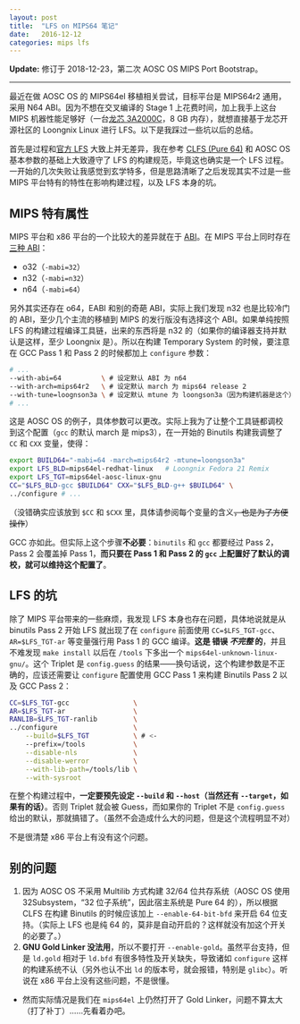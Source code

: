 ```yaml
---
layout: post
title:  "LFS on MIPS64 笔记"
date:   2016-12-12
categories: mips lfs
---
```


**Update:** 修订于 2018-12-23，第二次 AOSC OS MIPS Port Bootstrap。

---

最近在做 AOSC OS 的 MIPS64el 移植相关尝试，目标平台是 MIPS64r2 通用，采用 N64 ABI。因为不想在交叉编译的 Stage 1 上花费时间，加上我手上这台 MIPS 机器性能足够好（一台[龙芯 3A2000C](http://loongson.cn/product/cpu/3/Loongson3A2000.html)，8 GB 内存），就想直接基于龙芯开源社区的 Loongnix Linux 进行 LFS。以下是我踩过一些坑以后的总结。

首先是过程和[官方 LFS](http://www.linuxfromscratch.org/lfs/view/stable-systemd/index.html) 大致上并无差异，我在参考 [CLFS (Pure 64)](http://www.clfs.org/view/CLFS-3.0.0-SYSTEMD/mips64-64/index.html) 和 AOSC OS 基本参数的基础上大致遵守了 LFS 的构建规范，毕竟这也确实是一个 LFS 过程。一开始的几次失败让我感觉到玄学特多，但是思路清晰了之后发现其实不过是一些 MIPS 平台特有的特性在影响构建过程，以及 LFS 本身的坑。

## MIPS 特有属性

MIPS 平台和 x86 平台的一个比较大的差异就在于 [ABI](https://en.wikipedia.org/wiki/Application_binary_interface)。在 MIPS 平台上同时存在[三种 ABI](https://www.linux-mips.org/wiki/WhatsWrongWithO32N32N64)：

- o32（`-mabi=32`）
- n32（`-mabi=n32`）
- n64（`-mabi=64`）

另外其实还存在 o64，EABI 和别的奇葩 ABI，实际上我们发现 n32 也是比较冷门的 ABI，至少几个主流的移植到 MIPS 的发行版没有选择这个 ABI。如果单纯按照 LFS 的构建过程编译工具链，出来的东西将是 n32 的（如果你的编译器支持并默认是这样，至少 Loongnix 是）。所以在构建 Temporary System 的时候，要注意在 GCC Pass 1 和 Pass 2 的时候都加上 `configure` 参数：

```bash
# ...
--with-abi=64          \ # 设定默认 ABI 为 n64
--with-arch=mips64r2   \ # 设定默认 march 为 mips64 release 2
--with-tune=loognson3a \ # 设定默认 mtune 为 loongson3a（因为构建机器是这个）
# ...
```

这是 AOSC OS 的例子，具体参数可以更改。实际上我为了让整个工具链都调校到这个配置（`gcc` 的默认 march 是 mips3），在一开始的 Binutils 构建我调整了 `CC` 和 `CXX` 变量，使得：

```bash
export BUILD64="-mabi=64 -march=mips64r2 -mtune=loongson3a"
export LFS_BLD=mips64el-redhat-linux   # Loongnix Fedora 21 Remix
export LFS_TGT=mips64el-aosc-linux-gnu
CC="$LFS_BLD-gcc $BUILD64" CXX="$LFS_BLD-g++ $BUILD64" \
../configure # ...
```

（没错确实应该放到 `$CC` 和 `$CXX` 里，具体请参阅每个变量的含义~~，也是为了方便操作~~）

GCC 亦如此。但实际上这个步骤**不必要**：`binutils` 和 `gcc` 都要经过 Pass 2，Pass 2 会覆盖掉 Pass 1，**而只要在 Pass 1 和 Pass 2 的 `gcc` 上配置好了默认的调校，就可以维持这个配置了**。

## LFS 的坑

除了 MIPS 平台带来的一些麻烦，我发现 LFS 本身也存在问题，具体地说就是从 binutils Pass 2 开始 LFS 就出现了在 `configure` 前面使用 `CC=$LFS_TGT-gcc`、`AR=$LFS_TGT-ar` 等变量强行用 Pass 1 的 GCC 编译。**这是 ~~错误~~ _不完整_ 的**，并且不难发现 `make install` 以后在 `/tools` 下多出一个 `mips64el-unknown-linux-gnu/`。这个 Triplet 是 `config.guess` 的结果——换句话说，这个构建参数是不正确的，应该还需要让 `configure` 配置使用 GCC Pass 1 来构建 Binutils Pass 2 以及 GCC Pass 2：

```bash
CC=$LFS_TGT-gcc                \
AR=$LFS_TGT-ar                 \
RANLIB=$LFS_TGT-ranlib         \
../configure                   \
    --build=$LFS_TGT           \ # <-
    --prefix=/tools            \
    --disable-nls              \
    --disable-werror           \
    --with-lib-path=/tools/lib \
    --with-sysroot
```

在整个构建过程中，**一定要预先设定 `--build` 和 `--host`（当然还有 `--target`，如果有的话）**。否则 Triplet 就会被 Guess，而如果你的 Triplet 不是 `config.guess` 给出的默认，那就搞错了。（虽然不会造成什么大的问题，但是这个流程明显不对）

不是很清楚 x86 平台上有没有这个问题。

## 别的问题

1. 因为 AOSC OS 不采用 Multilib 方式构建 32/64 位共存系统（AOSC OS 使用 32Subsystem，“32 位子系统”，因此宿主系统是 Pure 64 的），所以根据 CLFS 在构建 Binutils 的时候应该加上 `--enable-64-bit-bfd` 来开启 64 位支持。（实际上 LFS 也是纯 64 的，莫非是自动开启的？这样就没有加这个开关的必要了。）
2. **GNU Gold Linker 没法用**，所以不要打开 `--enable-gold`。虽然平台支持，但是 `ld.gold` 相对于 `ld.bfd` 有很多特性及开关缺失，导致诸如 `configure` 这样的构建系统不认（另外也认不出 `ld` 的版本号，就会报错，特别是 `glibc`）。听说在 x86 平台上没有这些问题，不是很懂。
  - 然而实际情况是我们在 `mips64el` 上仍然打开了 Gold Linker，问题不算太大（打了补丁）……先看着办吧。
